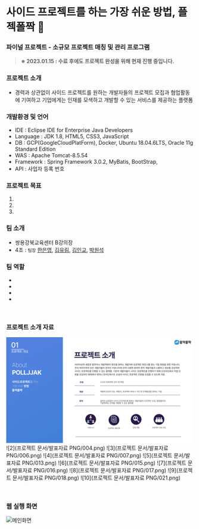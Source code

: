 # 사이드 프로젝트를 하는 가장 쉬운 방법, 플젝폴짝 🐇
### 파이널 프로젝트 - 소규모 프로젝트 매칭 및 관리 프로그램
> <b>※ 2023.01.15 : 수료 후에도 프로젝트 완성을 위해 현재 진행 중입니다. </b>

### 프로젝트 소개
- 경력과 상관없이 사이드 프로젝트를 원하는 개발자들의 프로젝트 모집과 협업활동에 기여하고 기업에게는 인재를 모색하고 개발할 수 있는 서비스를 제공하는 플랫폼

### 개발환경 및 언어
- IDE : Eclipse IDE for Enterprise Java Developers 
- Language : JDK 1.8, HTML5, CSS3, JavaScript
- DB : GCP(GoogleCloudPlatForm), Docker, Ubuntu 18.04.6LTS, Oracle 11g Standard Edition
- WAS : Apache Tomcat-8.5.54
- Framework : Spring Framework 3.0.2, MyBatis, BootStrap, 
- API : 사업자 등록 번호

### 프로젝트 목표
1. 
2.
3.

### 팀 소개
- 쌍용강북교육센터 B강의장
- 4조 : `팀장` [한은영](https://github.com/prtey), [김유림](https://github.com/doxxxdim), [김인교](https://github.com/rokatee), [박원석](https://github.com/jp0301)

### 팀 역할
- 
-
-
-

<br>

### 프로젝트 소개 자료
![1](https://github.com/POLLJJAK/POLLJJAK/blob/c83cd33b4b1114ac1f2b70592a0197e43cd0b4de/%ED%94%84%EB%A1%9C%EC%A0%9D%ED%8A%B8%20%EB%AC%B8%EC%84%9C/%EB%B0%9C%ED%91%9C%EC%9E%90%EB%A3%8C%20PNG/003.png)
![2](프로젝트 문서/발표자료 PNG/004.png)
![3](프로젝트 문서/발표자료 PNG/006.png)
![4](프로젝트 문서/발표자료 PNG/007.png)
![5](프로젝트 문서/발표자료 PNG/013.png)
![6](프로젝트 문서/발표자료 PNG/015.png)
![7](프로젝트 문서/발표자료 PNG/016.png)
![8](프로젝트 문서/발표자료 PNG/017.png)
![9](프로젝트 문서/발표자료 PNG/018.png)
![10](프로젝트 문서/발표자료 PNG/021.png)



<br>

### 웹 실행 화면
![메인화면]()


